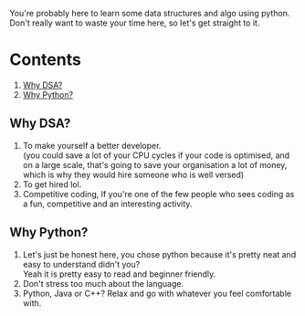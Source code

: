 You're probably here to learn some data structures and algo using python.\
Don't really want to waste your time here, so let's get straight to it.

# Contents
1. [Why DSA?](#Why)
2. [Why Python?](#WhyPython)

## Why DSA? <a name = "Why"></a>
1. To make yourself a better developer.\
(you could save a lot of your CPU cycles if your code is optimised, and on a large scale, that's going to save your organisation a lot of money, which is why they would hire someone who is well versed)
2. To get hired lol.
3. Competitive coding, If you're one of the few people who sees coding as a fun, competitive and an interesting activity. 



## Why Python? <a name = "WhyPython"></a>
1. Let's just be honest here, you chose python because it's pretty neat and easy to understand didn't you?\
   Yeah it is pretty easy to read and beginner friendly.
2. Don't stress too much about the language.
3. Python, Java or C++? Relax and go with whatever you feel comfortable with. 
